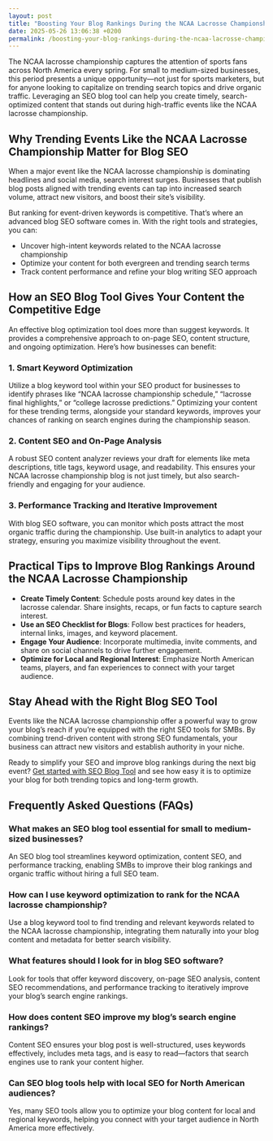 ```yaml
---
layout: post
title: "Boosting Your Blog Rankings During the NCAA Lacrosse Championship"
date: 2025-05-26 13:06:38 +0200
permalink: /boosting-your-blog-rankings-during-the-ncaa-lacrosse-championship/
---
```

The NCAA lacrosse championship captures the attention of sports fans across North America every spring. For small to medium-sized businesses, this period presents a unique opportunity—not just for sports marketers, but for anyone looking to capitalize on trending search topics and drive organic traffic. Leveraging an SEO blog tool can help you create timely, search-optimized content that stands out during high-traffic events like the NCAA lacrosse championship.

## Why Trending Events Like the NCAA Lacrosse Championship Matter for Blog SEO

When a major event like the NCAA lacrosse championship is dominating headlines and social media, search interest surges. Businesses that publish blog posts aligned with trending events can tap into increased search volume, attract new visitors, and boost their site’s visibility.

But ranking for event-driven keywords is competitive. That’s where an advanced blog SEO software comes in. With the right tools and strategies, you can:

- Uncover high-intent keywords related to the NCAA lacrosse championship
- Optimize your content for both evergreen and trending search terms
- Track content performance and refine your blog writing SEO approach

## How an SEO Blog Tool Gives Your Content the Competitive Edge

An effective blog optimization tool does more than suggest keywords. It provides a comprehensive approach to on-page SEO, content structure, and ongoing optimization. Here’s how businesses can benefit:

### 1. Smart Keyword Optimization

Utilize a blog keyword tool within your SEO product for businesses to identify phrases like “NCAA lacrosse championship schedule,” “lacrosse final highlights,” or “college lacrosse predictions.” Optimizing your content for these trending terms, alongside your standard keywords, improves your chances of ranking on search engines during the championship season.

### 2. Content SEO and On-Page Analysis

A robust SEO content analyzer reviews your draft for elements like meta descriptions, title tags, keyword usage, and readability. This ensures your NCAA lacrosse championship blog is not just timely, but also search-friendly and engaging for your audience.

### 3. Performance Tracking and Iterative Improvement

With blog SEO software, you can monitor which posts attract the most organic traffic during the championship. Use built-in analytics to adapt your strategy, ensuring you maximize visibility throughout the event.

## Practical Tips to Improve Blog Rankings Around the NCAA Lacrosse Championship

- **Create Timely Content**: Schedule posts around key dates in the lacrosse calendar. Share insights, recaps, or fun facts to capture search interest.
- **Use an SEO Checklist for Blogs**: Follow best practices for headers, internal links, images, and keyword placement.
- **Engage Your Audience**: Incorporate multimedia, invite comments, and share on social channels to drive further engagement.
- **Optimize for Local and Regional Interest**: Emphasize North American teams, players, and fan experiences to connect with your target audience.

## Stay Ahead with the Right Blog SEO Tool

Events like the NCAA lacrosse championship offer a powerful way to grow your blog’s reach if you’re equipped with the right SEO tools for SMBs. By combining trend-driven content with strong SEO fundamentals, your business can attract new visitors and establish authority in your niche.

Ready to simplify your SEO and improve blog rankings during the next big event? [Get started with SEO Blog Tool](https://seoblogtool.com/) and see how easy it is to optimize your blog for both trending topics and long-term growth.

## Frequently Asked Questions (FAQs)

### What makes an SEO blog tool essential for small to medium-sized businesses?

An SEO blog tool streamlines keyword optimization, content SEO, and performance tracking, enabling SMBs to improve their blog rankings and organic traffic without hiring a full SEO team.

### How can I use keyword optimization to rank for the NCAA lacrosse championship?

Use a blog keyword tool to find trending and relevant keywords related to the NCAA lacrosse championship, integrating them naturally into your blog content and metadata for better search visibility.

### What features should I look for in blog SEO software?

Look for tools that offer keyword discovery, on-page SEO analysis, content SEO recommendations, and performance tracking to iteratively improve your blog’s search engine rankings.

### How does content SEO improve my blog’s search engine rankings?

Content SEO ensures your blog post is well-structured, uses keywords effectively, includes meta tags, and is easy to read—factors that search engines use to rank your content higher.

### Can SEO blog tools help with local SEO for North American audiences?

Yes, many SEO tools allow you to optimize your blog content for local and regional keywords, helping you connect with your target audience in North America more effectively.

<script type="application/ld+json">
{
  "@context": "https://schema.org",
  "@type": "BlogPosting",
  "headline": "Boosting Your Blog Rankings During the NCAA Lacrosse Championship",
  "description": "Learn how small to medium-sized businesses can leverage an SEO blog tool to create search-optimized content that ranks higher during trending events like the NCAA lacrosse championship.",
  "author": {
    "@type": "Person",
    "name": "SEO Blog Tool"
  },
  "publisher": {
    "@type": "Person",
    "name": "SEO Blog Tool"
  },
  "mainEntityOfPage": {
    "@type": "WebPage",
    "@id": "https://seoblogtool.com/blog/boosting-blog-rankings-ncaa-lacrosse-championship"
  },
  "datePublished": "2024-06-01",
  "dateModified": "2024-06-01"
}
</script>

<script type="application/ld+json">
{
  "@context": "https://schema.org",
  "@type": "FAQPage",
  "mainEntity": [
    {
      "@type": "Question",
      "name": "What makes an SEO blog tool essential for small to medium-sized businesses?",
      "acceptedAnswer": {
        "@type": "Answer",
        "text": "An SEO blog tool streamlines keyword optimization, content SEO, and performance tracking, enabling SMBs to improve their blog rankings and organic traffic without hiring a full SEO team."
      }
    },
    {
      "@type": "Question",
      "name": "How can I use keyword optimization to rank for the NCAA lacrosse championship?",
      "acceptedAnswer": {
        "@type": "Answer",
        "text": "Use a blog keyword tool to find trending and relevant keywords related to the NCAA lacrosse championship, integrating them naturally into your blog content and metadata for better search visibility."
      }
    },
    {
      "@type": "Question",
      "name": "What features should I look for in blog SEO software?",
      "acceptedAnswer": {
        "@type": "Answer",
        "text": "Look for tools that offer keyword discovery, on-page SEO analysis, content SEO recommendations, and performance tracking to iteratively improve your blog’s search engine rankings."
      }
    },
    {
      "@type": "Question",
      "name": "How does content SEO improve my blog’s search engine rankings?",
      "acceptedAnswer": {
        "@type": "Answer",
        "text": "Content SEO ensures your blog post is well-structured, uses keywords effectively, includes meta tags, and is easy to read—factors that search engines use to rank your content higher."
      }
    },
    {
      "@type": "Question",
      "name": "Can SEO blog tools help with local SEO for North American audiences?",
      "acceptedAnswer": {
        "@type": "Answer",
        "text": "Yes, many SEO tools allow you to optimize your blog content for local and regional keywords, helping you connect with your target audience in North America more effectively."
      }
    }
  ]
}
</script>